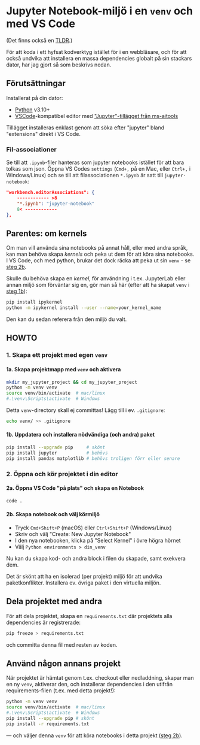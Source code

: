 # Jupyter Notebook-miljö i en `venv` och med VS Code

(Det finns också en [TLDR](/TLDR.md).)

För att koda i ett hyfsat kodverktyg istället för i en webbläsare, och för
att också undvika att installera en massa dependencies globalt på sin stackars
dator, har jag gjort så som beskrivs nedan.

## Förutsättningar

Installerat på din dator:

-   [Python](https://www.python.org/downloads/) v3.10+
-   [VSCode](https://code.visualstudio.com/)-kompatibel editor med ["Jupyter"-tillägget från ms-aitools](https://marketplace.visualstudio.com/items?itemName=ms-toolsai.jupyter)

Tillägget installeras enklast genom att söka efter "jupyter" bland "extensions" direkt i VS Code.

### Fil-associationer

Se till att `.ipynb`-filer hanteras som jupyter notebooks istället för att bara tolkas som json. Öppna VS Codes `settings` (`Cmd+,` på en Mac, eller `Ctrl+,` i Windows/Linux) och se till att filassociationen `*.ipynb` är satt till `jupyter-notebook`:

```json
"workbench.editorAssociations": {
    ------------ >8
    "*.ipynb": "jupyter-notebook"
    8< ------------
},
```

## Parentes: om kernels

Om man vill använda sina notebooks på annat håll, eller med andra språk, kan man behöva skapa _kernels_ och peka ut dem för att köra sina notebooks. I VS Code, och med python, brukar det dock räcka att peka ut sin `venv` - se [steg 2b](#2b-skapa-notebook-och-välj-körmiljö).

Skulle du behöva skapa en _kernel_, för användning i t.ex. JupyterLab eller annan miljö som förväntar sig en, gör man så här (efter att ha skapat `venv` i [steg 1b](#1b-uppdatera-och-installera-nödvändiga-och-andra-paket)):

```bash
pip install ipykernel
python -m ipykernel install --user --name=your_kernel_name
```

Den kan du sedan referera från den miljö du valt.

## HOWTO

### 1. Skapa ett projekt med egen `venv`

#### 1a. Skapa projektmapp med `venv` och aktivera

```bash
mkdir my_jupyter_project && cd my_jupyter_project
python -m venv venv
source venv/bin/activate  # mac/linux
#.\venv\Scripts\activate  # Windows
```

Detta `venv`-directory skall ej committas! Lägg till i ev. `.gitignore`:

```bash
echo venv/ >> .gitignore
```

#### 1b. Uppdatera och installera nödvändiga (och andra) paket

```bash
pip install --upgrade pip     # skönt
pip install jupyter           # behövs
pip install pandas matplotlib # behövs troligen förr eller senare
```

### 2. Öppna och kör projektet i din editor

#### 2a. Öppna VS Code "på plats" och skapa en Notebook

```bash
code .
```

#### 2b. Skapa notebook och välj körmiljö

-   Tryck `Cmd+Shift+P` (macOS) eller `Ctrl+Shift+P` (Windows/Linux)
-   Skriv och välj "Create: New Jupyter Notebook"
-   I den nya notebooken, klicka på "Select Kernel" i övre högra hörnet
-   Välj `Python environments > din_venv`

Nu kan du skapa kod- och andra block i filen du skapade, samt exekvera dem.

Det är skönt att ha en isolerad (per projekt) miljö för att undvika paketkonflikter.
Installera ev. övriga paket i den virtuella miljön.

## Dela projektet med andra

För att dela projektet, skapa en `requirements.txt` där projektets alla dependencies är registrerade:

```bash
pip freeze > requirements.txt
```

och committa denna fil med resten av koden.

## Använd någon annans projekt

När projektet är hämtat genom t.ex. checkout eller nedladdning, skapar
man en ny `venv`, aktiverar den, och installerar dependencies i den
utifrån requirements-filen (t.ex. med detta projekt!):

```bash
python -m venv venv
source venv/bin/activate  # mac/linux
#.\venv\Scripts\activate  # Windows
pip install --upgrade pip # skönt
pip install -r requirements.txt
```

&mdash; och väljer denna `venv` för att köra notebooks i detta projekt ([steg 2b](#2b-skapa-notebook-och-välj-körmiljö)).
